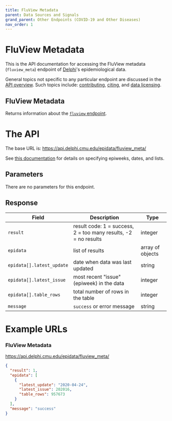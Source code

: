 ```yaml
---
title: FluView Metadata
parent: Data Sources and Signals
grand_parent: Other Endpoints (COVID-19 and Other Diseases)
nav_order: 1
---
```


# FluView Metadata

This is the API documentation for accessing the FluView metadata
(`fluview_meta`) endpoint of [Delphi](https://delphi.cmu.edu/)'s epidemiological
data.

General topics not specific to any particular endpoint are discussed in the
[API overview](README.md). Such topics include:
[contributing](README.md#contributing), [citing](README.md#citing), and
[data licensing](README.md#data-licensing).

## FluView Metadata

Returns information about the [`fluview` endpoint](fluview.md).

# The API

The base URL is: https://api.delphi.cmu.edu/epidata/fluview_meta/

See [this documentation](README.md) for details on specifying epiweeks, dates, and lists.

## Parameters

There are no parameters for this endpoint.

## Response

| Field                     | Description                                                     | Type             |
|---------------------------|-----------------------------------------------------------------|------------------|
| `result`                  | result code: 1 = success, 2 = too many results, -2 = no results | integer          |
| `epidata`                 | list of results                                                 | array of objects |
| `epidata[].latest_update` | date when data was last updated                                 | string           |
| `epidata[].latest_issue`  | most recent "issue" (epiweek) in the data                       | integer          |
| `epidata[].table_rows`    | total number of rows in the table                               | integer          |
| `message`                 | `success` or error message                                      | string           |

# Example URLs

### FluView Metadata
https://api.delphi.cmu.edu/epidata/fluview_meta/

```json
{
  "result": 1,
  "epidata": [
    {
      "latest_update": "2020-04-24",
      "latest_issue": 202016,
      "table_rows": 957673
    }
  ],
  "message": "success"
}
```
